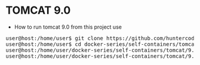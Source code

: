 # TOMCAT 9.0

- How to run tomcat 9.0 from this project use

<pre>
user@host:/home/user$ git clone https://github.com/huntercodexs/docker-series.git .
user@host:/home/user$ cd docker-series/self-containers/tomcat/9.0
user@host:/home/user/docker-series/self-containers/tomcat/9.0$ docker-compose up --build
user@host:/home/user/docker-series/self-containers/tomcat/9.0$ docker-compose start
</pre>
